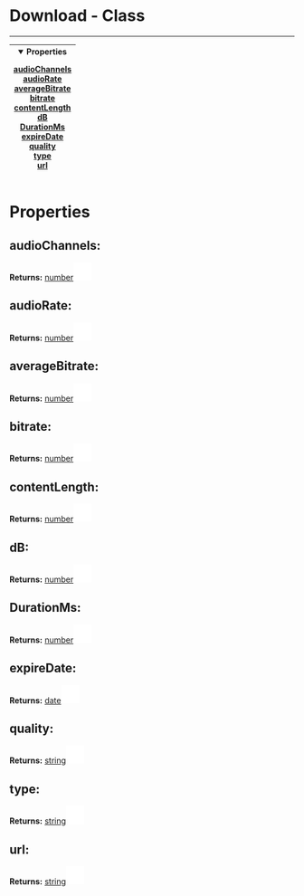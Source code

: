 <!-- This file is generated by a script. Do not edit directly -->
# Download - Class


---
| <details open><summary>Properties</summary><p>[audioChannels](#audiochannels)<br>[audioRate](#audiorate)<br>[averageBitrate](#averagebitrate)<br>[bitrate](#bitrate)<br>[contentLength](#contentlength)<br>[dB](#db)<br>[DurationMs](#durationms)<br>[expireDate](#expiredate)<br>[quality](#quality)<br>[type](#type)<br>[url](#url)</p></details> |
| --- |



 # Properties


## audioChannels:


**Returns:**
<span class="flex_return">[number![Link](../assets/img/external_link.svg)](https://developer.mozilla.org/en-US/docs/Web/JavaScript/Reference/Global_Objects/Number)</span>
## audioRate:


**Returns:**
<span class="flex_return">[number![Link](../assets/img/external_link.svg)](https://developer.mozilla.org/en-US/docs/Web/JavaScript/Reference/Global_Objects/Number)</span>
## averageBitrate:


**Returns:**
<span class="flex_return">[number![Link](../assets/img/external_link.svg)](https://developer.mozilla.org/en-US/docs/Web/JavaScript/Reference/Global_Objects/Number)</span>
## bitrate:


**Returns:**
<span class="flex_return">[number![Link](../assets/img/external_link.svg)](https://developer.mozilla.org/en-US/docs/Web/JavaScript/Reference/Global_Objects/Number)</span>
## contentLength:


**Returns:**
<span class="flex_return">[number![Link](../assets/img/external_link.svg)](https://developer.mozilla.org/en-US/docs/Web/JavaScript/Reference/Global_Objects/Number)</span>
## dB:


**Returns:**
<span class="flex_return">[number![Link](../assets/img/external_link.svg)](https://developer.mozilla.org/en-US/docs/Web/JavaScript/Reference/Global_Objects/Number)</span>
## DurationMs:


**Returns:**
<span class="flex_return">[number![Link](../assets/img/external_link.svg)](https://developer.mozilla.org/en-US/docs/Web/JavaScript/Reference/Global_Objects/Number)</span>
## expireDate:


**Returns:**
<span class="flex_return">[date![Link](../assets/img/external_link.svg)](https://developer.mozilla.org/en-US/docs/Web/JavaScript/Reference/Global_Objects/Date)</span>
## quality:


**Returns:**
<span class="flex_return">[string![Link](../assets/img/external_link.svg)](https://developer.mozilla.org/en-US/docs/Web/JavaScript/Reference/Global_Objects/String)</span>
## type:


**Returns:**
<span class="flex_return">[string![Link](../assets/img/external_link.svg)](https://developer.mozilla.org/en-US/docs/Web/JavaScript/Reference/Global_Objects/String)</span>
## url:


**Returns:**
<span class="flex_return">[string![Link](../assets/img/external_link.svg)](https://developer.mozilla.org/en-US/docs/Web/JavaScript/Reference/Global_Objects/String)</span>